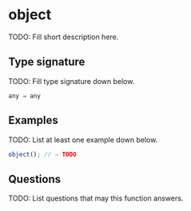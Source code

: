 # object

TODO: Fill short description here.

## Type signature

TODO: Fill type signature down below.

```
any ⇒ any
```

## Examples

TODO: List at least one example down below.

```javascript
object(); // ⇒ TODO
```

## Questions

TODO: List questions that may this function answers.
